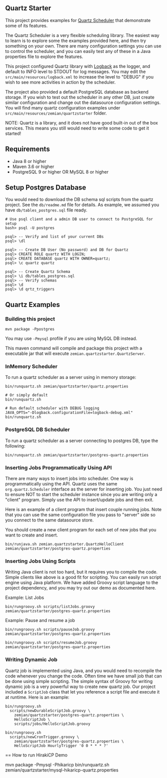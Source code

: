 ## Quartz Starter

This project provides examples for
[Quartz Scheduler](https://github.com/quartz-scheduler/quartz) that demonstrate
some of its features.

The Quartz Scheduler is a very flexible scheduling library. The easiest way to
learn is to explore some the examples provided here, and then try something on
your own. There are many configuration settings you can use to control the
scheduler, and you can easily test any of these in a Java properties file to
explore the features.

This project configured Quartz library with [Logback](https://logback.qos.ch) as
the logger, and default to INFO level to STDOUT for log messages. You may edit
the `src/main/resources/logback.xml` to increase the level to "DEBUG" if you
wish to see more activities in action by the scheduler.

The project also provided a default PostgreSQL database as backend storage. If
you wish to test out the scheduler in any other DB, just create similar
configuration and change out the datasource configuration settings. You will
find many quartz configuration examples under
`src/main/resources/zemian/quartzstarter` folder.

NOTE: Quartz is a library, and it does not have good built-in out of the
box services. This means you still would need to write some code to get it
started!

## Requirements

- Java 8 or higher
- Maven 3.6 or higher
- PostgreSQL 9 or higher OR MySQL 8 or higher

## Setup Postgres Database

You would need to download the DB schema sql scripts from the quartz project.
See the `db/readme.md` file for details. As example, we assumed you have
`db/tables_postgres.sql` file ready.

```
# Use psql client and a admin DB user to connect to PostgreSQL for setup
bash> psql -U postgres

psql> -- Verify and list of your current DBs
psql> \dl

psql> -- Create DB User (No password) and DB for Quartz
psql> CREATE ROLE quartz WITH LOGIN;
psql> CREATE DATABASE quartz WITH OWNER=quartz;
psql> \c quartz quartz

psql> -- Create Quartz Schema
psql> \i db/tables_postgres.sql
psql> -- Verify schemas
psql> \d
psql> \d qrtz_triggers
```

## Quartz Examples

### Building this project

```
mvn package -Ppostgres
```

You may use `-Pmysql` profile if you are using MySQL DB instead.

This maven command will compile and package this project with a executable jar
that will execute `zemian.quartzstarter.QuartzServer`.

### InMemory Scheduler

To run a quartz scheduler as a server using in memory storage:
```
bin/runquartz.sh zemian/quartzstarter/quartz.properties

# Or simply default
bin/runquartz.sh

# Run default scheduler with DEBUG logging
JAVA_OPTS="-Dlogback.configurationFile=logback-debug.xml" bin/runquartz.sh
```

### PostgreSQL DB Scheduler

To run a quartz scheduler as a server connecting to postgres DB, type the
following:

```
bin/runquartz.sh zemian/quartzstarter/postgres-quartz.properties
```

### Inserting Jobs Programmatically Using API

There are many ways to insert jobs into scheduler. One way is programmatically
using the API. Quartz uses the same `org.quartz.Scheduler` interface as the
server for inserting job. You just need to ensure NOT to start the scheduler
instance since you are writing only a "client" program. Simply use the API to
insert/update jobs and then exit.

Here is an example of a client program that insert couple running jobs. Note
that you can use the same configuration file you pass to "server" side so you
connect to the same datasource store.

You should create a new client program for each set of new jobs that you want
to create and insert.

```
bin/runjava.sh zemian.quartzstarter.QuartzHelloClient zemian/quartzstarter/postgres-quartz.properties
```

### Inserting Jobs Using Scripts

Writing Java client is not too hard, but it requires you to compile the code.
Simple clients like above is a good fit for scripting. You can easily run
script engine using Java platform. We have added Groovy script language to the
project dependency, and you may try out our demo as documented here.

Example: List Jobs
```
bin/rungroovy.sh scripts/listJobs.groovy zemian/quartzstarter/postgres-quartz.properties
```

Example: Pause and resume a job
```
bin/rungroovy.sh scripts/pauseJob.groovy zemian/quartzstarter/postgres-quartz.properties
  
bin/rungroovy.sh scripts/resumeJob.groovy zemian/quartzstarter/postgres-quartz.properties
```

### Writing Dynamic Job

Quartz job is implemented using Java, and you would need to recompile the code
whenever you change the code. Often time we have small job that can be done
using simple scripting. The simple syntax of Groovy for writing dynamic job is
a very powerful way to create new quartz job. Our project included a
`ScriptJob` class that let you reference a script file and execute it at
runtime. Here is an example:

```
bin/rungroovy.sh 
  scripts/newDurableScriptJob.groovy \
    zemian/quartzstarter/postgres-quartz.properties \
    HelloScriptJob \
    scripts/jobs/HelloScriptJob.groovy
  
bin/rungroovy.sh 
  scripts/newCronTrigger.groovy \
    zemian/quartzstarter/postgres-quartz.properties \
    HelloScriptJob HourlyTrigger '0 0 * * * ?'
```

== How to run HirakiCP Demo

  mvn package -Pmysql -Phikaricp
  bin/runquartz.sh zemian/quartzstarter/mysql-hikaricp-quartz.properties
